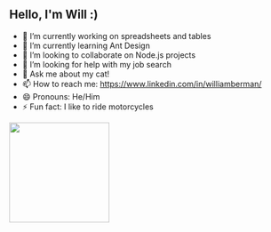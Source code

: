 ## Hello, I'm Will :)

- 🔭 I’m currently working on spreadsheets and tables
- 🌱 I’m currently learning Ant Design
- 👯 I’m looking to collaborate on Node.js projects
- 🤔 I’m looking for help with my job search
- 💬 Ask me about my cat!
- 📫 How to reach me: https://www.linkedin.com/in/williamberman/
- 😄 Pronouns: He/Him
- ⚡ Fun fact: I like to ride motorcycles

<a href="https://github.com/wberman27">
  <img height="180em" src="https://github-readme-stats.vercel.app/api?username=wberman27&theme=buefy&show_icons=true" />
